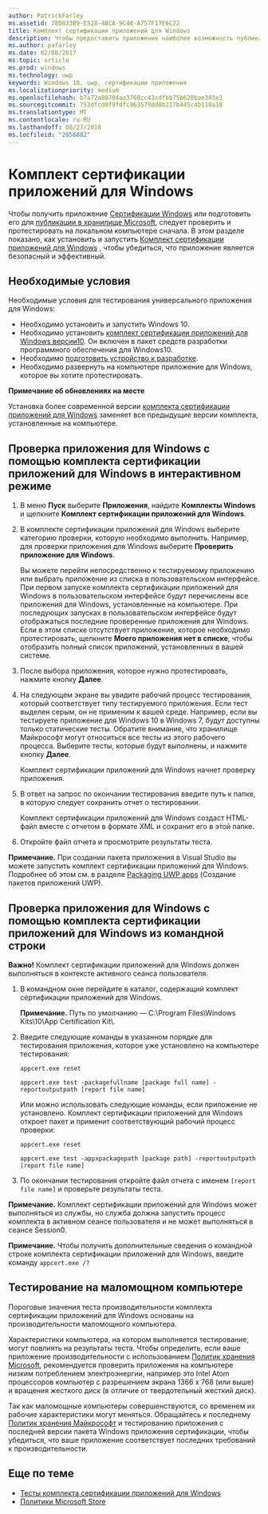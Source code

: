 ```yaml
---
author: PatrickFarley
ms.assetid: 78D833B9-E528-4BCA-9C48-A757F17E6C22
title: Комплект сертификации приложений для Windows
description: Чтобы предоставить приложение наиболее возможность публикации на хранилища Майкрософт или стать сертификации Windows, проверки и протестировать на локальном компьютере перед отправкой для сертификации. В этой статье показано, как установить и запустить комплект сертификации приложений для Windows.
ms.author: pafarley
ms.date: 02/08/2017
ms.topic: article
ms.prod: windows
ms.technology: uwp
keywords: Windows 10, uwp, сертификации приложения
ms.localizationpriority: medium
ms.openlocfilehash: b7a72a89704aa3768cc43cdfbb75b620bae303e3
ms.sourcegitcommit: 753dfcd0f9fdfc963579dd0b217b445c4b110a18
ms.translationtype: MT
ms.contentlocale: ru-RU
ms.lasthandoff: 08/27/2018
ms.locfileid: "2856882"
---
```

# <a name="windows-app-certification-kit"></a>Комплект сертификации приложений для Windows



Чтобы получить приложение [Сертификации Windows](https://msdn.microsoft.com/windows/desktop/jj134964.aspx) или подготовить его для [публикации в хранилище Microsoft](https://msdn.microsoft.com/library/windows/apps/Hh694062), следует проверить и протестировать на локальном компьютере сначала. В этом разделе показано, как установить и запустить [Комплект сертификации приложений для Windows](http://go.microsoft.com/fwlink/p/?LinkID=309666) , чтобы убедиться, что приложение является безопасный и эффективный.

## <a name="prerequisites"></a>Необходимые условия

Необходимые условия для тестирования универсального приложения для Windows:

-   Необходимо установить и запустить Windows 10.
-   Необходимо установить [комплект сертификации приложений для Windows версии10]( http://go.microsoft.com/fwlink/p/?LinkID=309666). Он включен в пакет средств разработки программного обеспечения для Windows10.
-   Необходимо [подготовить устройство к разработке](https://docs.microsoft.com/windows/uwp/get-started/enable-your-device-for-development).
-   Необходимо развернуть на компьютере приложение для Windows, которое вы хотите протестировать.

**Примечание об обновлениях на месте**

Установка более современной версии [комплекта сертификации приложений для Windows]( http://go.microsoft.com/fwlink/p/?LinkID=309666) заменяет все предыдущие версии комплекта, установленные на компьютере.

## <a name="validate-your-windows-app-using-the-windows-app-certification-kit-interactively"></a>Проверка приложения для Windows с помощью комплекта сертификации приложений для Windows в интерактивном режиме

1.  В меню **Пуск** выберите **Приложения**, найдите **Комплекты Windows** и щелкните **Комплект сертификации приложений для Windows**.

2.  В комплекте сертификации приложений для Windows выберите категорию проверки, которую необходимо выполнить. Например, для проверки приложения для Windows выберите **Проверить приложение для Windows**.

    Вы можете перейти непосредственно к тестируемому приложению или выбрать приложение из списка в пользовательском интерфейсе. При первом запуске комплекта сертификации приложений для Windows в пользовательском интерфейсе будут перечислены все приложения для Windows, установленные на компьютере. При последующих запусках в пользовательском интерфейсе будут отображаться последние проверенные приложения для Windows. Если в этом списке отсутствует приложение, которое необходимо протестировать, щелкните **Моего приложения нет в списке**, чтобы отобразить полный список приложений, установленных в вашей системе.

3.  После выбора приложения, которое нужно протестировать, нажмите кнопку **Далее**.

4.  На следующем экране вы увидите рабочий процесс тестирования, который соответствует типу тестируемого приложения. Если тест выделен серым, он не применим к вашей среде. Например, если вы тестируете приложение для Windows 10 в Windows 7, будут доступны только статические тесты. Обратите внимание, что хранилище Майкрософт могут относиться все тесты из этого рабочего процесса. Выберите тесты, которые будут выполнены, и нажмите кнопку **Далее**.

    Комплект сертификации приложений для Windows начнет проверку приложения.

5.  В ответ на запрос по окончании тестирования введите путь к папке, в которую следует сохранить отчет о тестировании.

    Комплект сертификации приложений для Windows создаст HTML-файл вместе с отчетом в формате XML и сохранит его в этой папке.

6.  Откройте файл отчета и просмотрите результаты теста.

**Примечание.**  При создании пакета приложения в Visual Studio вы можете запустить комплект сертификации приложений для Windows. Подробнее об этом см. в разделе [Packaging UWP apps](https://msdn.microsoft.com/library/windows/apps/Mt627715) (Создание пакетов приложений UWP).

 

## <a name="validate-your-windows-app-using-the-windows-app-certification-kit-from-a-command-line"></a>Проверка приложения для Windows с помощью комплекта сертификации приложений для Windows из командной строки

**Важно!**  Комплект сертификации приложений для Windows должен выполняться в контексте активного сеанса пользователя.

1.  В командном окне перейдите в каталог, содержащий комплект сертификации приложений для Windows.

    **Примечание.**   Путь по умолчанию — C:\\Program Files\\Windows Kits\\10\\App Certification Kit\\.

2.  Введите следующие команды в указанном порядке для тестирования приложения, которое уже установлено на компьютере тестирования:

    `appcert.exe reset`

    `appcert.exe test -packagefullname [package full name] -reportoutputpath [report file name]`

    Или можно использовать следующие команды, если приложение не установлено. Комплект сертификации приложений для Windows откроет пакет и применит соответствующий рабочий процесс проверки:

    `appcert.exe reset`

    `appcert.exe test -appxpackagepath [package path] -reportoutputpath [report file name]`

3.  По окончании тестирования откройте файл отчета с именем `[report file name]` и проверьте результаты теста.

**Примечание.**  Комплект сертификации приложений для Windows может выполняться из службы, но служба должна запустить процесс комплекта в активном сеансе пользователя и не может выполняться в сеансе Session0.

**Примечание.**   Чтобы получить дополнительные сведения о командной строке комплекта сертификации приложений для Windows, введите команду `appcert.exe /?`

## <a name="testing-with-a-low-power-computer"></a>Тестирование на маломощном компьютере

Пороговые значения теста производительности комплекта сертификации приложений для Windows основаны на производительности маломощного компьютера.

Характеристики компьютера, на котором выполняется тестирование, могут повлиять на результаты теста. Чтобы определить, если ваше приложение производительности с использованием [Политик хранения Microsoft](https://msdn.microsoft.com/library/windows/apps/Dn764944), рекомендуется проверить приложения на компьютере низким потреблением электроэнергии, например это Intel Atom процессоров компьютер с разрешением экрана 1366 x 768 (или выше) и вращения жесткого диск (в отличие от твердотельный жесткий диск).

Так как маломощные компьютеры совершенствуются, со временем их рабочие характеристики могут меняться. Обращайтесь к последнему [Политик хранения Майкрософт](https://msdn.microsoft.com/library/windows/apps/Dn764944) и тестированию приложения с последней версии пакета Windows приложения сертификации, чтобы убедиться, что ваше приложение соответствует последних требований к производительности.

## <a name="related-topics"></a>Еще по теме

* [Тесты комплекта сертификации приложений для Windows](windows-app-certification-kit-tests.md)
* [Политики Microsoft Store](https://msdn.microsoft.com/library/windows/apps/Dn764944)
 

 




